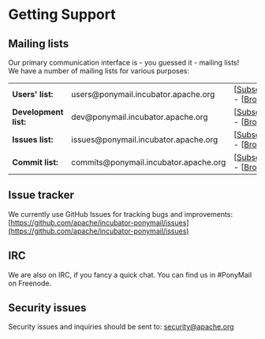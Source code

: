 # Getting Support


## Mailing lists ##
Our primary communication interface is - you guessed it - mailing lists!<br/>
    We have a number of mailing lists for various purposes:<br/>

<table border="0">
    <tr>
        <td><b>Users' list:</b></td><td>users@ponymail.incubator.apache.org</td>
        <td>
            [<a href="mailto:users-subscribe@ponymail.incubator.apache.org">Subscribe</a>] - 
            [<a href="https://lists.apache.org/list.html?users@ponymail.apache.org">Browse</a>]
        </td>
    </tr>
    <tr>
        <td><b>Development list:</b></td><td>dev@ponymail.incubator.apache.org</td>
        <td>
            [<a href="mailto:dev-subscribe@ponymail.incubator.apache.org">Subscribe</a>] - 
            [<a href="https://lists.apache.org/list.html?dev@ponymail.apache.org">Browse</a>]
        </td>
    </tr>
    <tr>
        <td><b>Issues list:</b></td><td>issues@ponymail.incubator.apache.org</td>
        <td>
            [<a href="mailto:issues-subscribe@ponymail.incubator.apache.org">Subscribe</a>] - 
            [<a href="https://lists.apache.org/list.html?issues@ponymail.apache.org">Browse</a>]
        </td>
    </tr>
    <tr>
        <td><b>Commit list:</b></td><td>commits@ponymail.incubator.apache.org</td>
        <td>
            [<a href="mailto:commits-subscribe@ponymail.incubator.apache.org">Subscribe</a>] - 
            [<a href="https://lists.apache.org/list.html?commits@ponymail.apache.org">Browse</a>]
        </td>
    </tr>
</table>

## Issue tracker ##
We currently use GitHub Issues for tracking bugs and improvements: [https://github.com/apache/incubator-ponymail/issues](https://github.com/apache/incubator-ponymail/issues)

## IRC ##
We are also on IRC, if you fancy a quick chat. You can find us in #PonyMail on Freenode.

## Security issues ##
Security issues and inquiries should be sent to: security@apache.org
